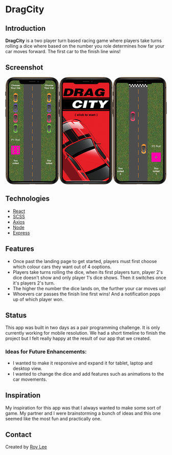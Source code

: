 # DragCity

## Introduction

**DragCity** is a two player turn based racing game where players take turns rolling a dice where based on the number you role determines how far your car moves forward. The first car to the finish line wins!

## Screenshot

![Screenshot 1](Client/src/drag-horizontal.png)


## Technologies

- [React](https://reactjs.org)
- [SCSS](https://sass-lang.com/)
- [Axios](https://github.com/axios/axios)
- [Node](https://nodejs.org/en/)
- [Express](https://expressjs.com/)

## Features

- Once past the landing page to get started, players must first choose which colour cars they want out of 4 ooptions.
- Players take turns rolling the dice, when its first players turn, player 2's dice doesn't show and only player 1's dice shows. Then it switches once it's players 2's turn.
- The higher the number the dice lands on, the further your car moves up!
- Whoevers car passes the finish line first wins! And a notification pops up of which player won.

## Status

This app was built in two days as a pair programming challenge. It is only currently working for mobile resolution. We had a short timeline to finish the project but I felt really happy at the result of our app that we created. 


### Ideas for Future Enhancements:

- I wanted to make it responsive and expand it for tablet, laptop and desktop view.
- I wanted to change the dice and add features such as animations to the car movements.


## Inspiration

My inspiration for this app was that I always wanted to make some sort of game. My partner and I were brainstorming a bunch of ideas and this one seemed like the most fun and practically one. 

## Contact

Created by [Roy Lee](https://www.linkedin.com/in/roy-lee-jr/)